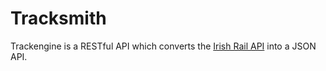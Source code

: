 # Tracksmith

Trackengine is a RESTful API which converts the [Irish Rail API](http://api.irishrail.ie/realtime/) into a JSON API.